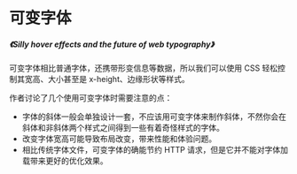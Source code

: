 # 可变字体



##### <Link type='h5' to='https://mgear-file.oss-cn-shanghai.aliyuncs.com/Silly%20hover%20effects%20and%20the%20future%20of%20web%20typography%20%E2%80%93%20Pixelambacht.html' source='https://pixelambacht.nl/2017/variable-hover-effects/' >《Silly hover effects and the future of web typography》</Link>

可变字体相比普通字体，还携带形变信息等数据，所以我们可以使用 CSS 轻松控制其宽高、大小甚至是 x-height、边缘形状等样式。

作者讨论了几个使用可变字体时需要注意的点：

* 字体的斜体一般会单独设计一套，不应该用可变字体来制作斜体，不然你会在斜体和非斜体两个样式之间得到一些有着奇怪样式的字体。
* 改变字体宽高可能导致布局改变，带来性能和体验问题。
* 相比传统字体文件，可变字体的确能节约 HTTP 请求，但是它并不能对字体加载带来更好的优化效果。

